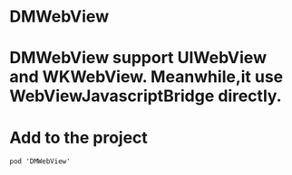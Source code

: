# DMWebView
DMWebView support UIWebView and WKWebView. Meanwhile,it use WebViewJavascriptBridge directly.
========
# Add to the project
`pod 'DMWebView'`
